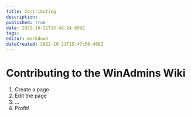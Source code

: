 ```yaml
---
title: Contributing
description: 
published: true
date: 2022-10-21T15:48:24.699Z
tags: 
editor: markdown
dateCreated: 2022-10-21T15:47:56.408Z
---
```


# Contributing to the WinAdmins Wiki

1. Create a page
2. Edit the page
3. ...
4. Profit!
